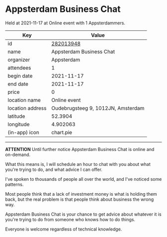 # Appsterdam Business Chat
Held at 2021-11-17 at Online event with 1 Appsterdammers.
        
|Key|Value
|---|---|
|id|[282013948](https://www.meetup.com/appsterdam/events/282013948/)|
|name|Appsterdam Business Chat|
|organizer|Appsterdam|
|attendees|1|
|begin date|2021-11-17|
|end date|2021-11-17|
|price|0|
|location name|Online event|
|location address|Oudebrugsteeg 9, 1012JN, Amsterdam|
|latitude|52.3904|
|longitude|4.902063|
|(in-app) icon|chart.pie|

---

**ATTENTION** Until further notice Appsterdam Business Chat is online and on-demand.

What this means is, I will schedule an hour to chat with you about what you're trying to do, and what advice I can offer.

I've spoken to thousands of people all over the world, and I've noticed some patterns.

Most people think that a lack of investment money is what is holding them back, but the real problem is that people think about business the wrong way.

Appsterdam Business Chat is your chance to get advice about whatever it is you're trying to do from someone who knows how to do things.

Everyone is welcome regardless of technical knowledge.


